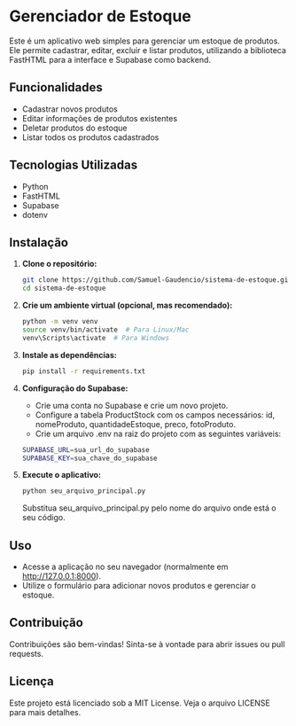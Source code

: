 # Gerenciador de Estoque

Este é um aplicativo web simples para gerenciar um estoque de produtos. Ele permite cadastrar, editar, excluir e listar produtos, utilizando a biblioteca FastHTML para a interface e Supabase como backend.

## Funcionalidades

- Cadastrar novos produtos
- Editar informações de produtos existentes
- Deletar produtos do estoque
- Listar todos os produtos cadastrados

## Tecnologias Utilizadas

- Python
- FastHTML
- Supabase
- dotenv

## Instalação

1. **Clone o repositório:**

   ```bash
   git clone https://github.com/Samuel-Gaudencio/sistema-de-estoque.git
   cd sistema-de-estoque
   ```
2. **Crie um ambiente virtual (opcional, mas recomendado):**
   ```bash
   python -m venv venv
   source venv/bin/activate  # Para Linux/Mac
   venv\Scripts\activate  # Para Windows
   ```
3. **Instale as dependências:**
   ```bash
   pip install -r requirements.txt
   ```
4. **Configuração do Supabase:**
     - Crie uma conta no Supabase e crie um novo projeto.
     - Configure a tabela ProductStock com os campos necessários: id, nomeProduto, quantidadeEstoque, preco, fotoProduto.
     - Crie um arquivo .env na raiz do projeto com as seguintes variáveis:
      ```bash
      SUPABASE_URL=sua_url_do_supabase
      SUPABASE_KEY=sua_chave_do_supabase
      ```
6. **Execute o aplicativo:**
   ```bash
   python seu_arquivo_principal.py
   ```
   Substitua seu_arquivo_principal.py pelo nome do arquivo onde está o seu código.

## Uso
- Acesse a aplicação no seu navegador (normalmente em http://127.0.0.1:8000).
- Utilize o formulário para adicionar novos produtos e gerenciar o estoque.

## Contribuição
Contribuições são bem-vindas! Sinta-se à vontade para abrir issues ou pull requests.

## Licença
Este projeto está licenciado sob a MIT License. Veja o arquivo LICENSE para mais detalhes.
   
